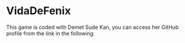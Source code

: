 # VidaDeFenix
This game is coded with Demet Sude Kan, you can access her GitHub profile from the link in the following: 
